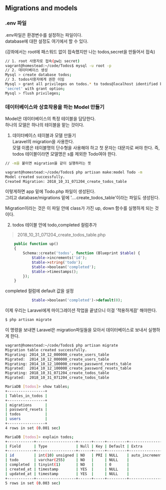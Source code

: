 ## Migrations and models

### .env 파일  
.env파일은 환경변수를 설정하는 파일이다.  
database에 대한 설정도 여기에서 할 수 있다.  

(강좌에서는 root에 패스워드 없이 접속했지만 나는 todos,secret을 만들어서 접속)  
```bash
// 1. root 사용자로 접속(pw는 secret)  
vagrant@homestead:~/code/Todos$ mysql -u root -p  
// 2. 데이터베이스 생성 
Mysql > create database todos;
// 3. todos사용자에게 권한 이임
Mysql > grant all privileges on todos.* to todos@localhost identified by
'secret' with grant option;
Mysql > flush privileges;
```

### 데이터베이스와 상호작용을 하는 Model 만들기  
Model은 데이터베이스의 특정 테이블을 담당한다.  
하나의 모델은 하나의 테이블을 맡는 것이다.  

1. 데이터베이스 테이블과 모델 만들기  
Laravel의 migration을 사용한다.  
모델 이름은 테이블명의 단수형을 사용해야 하고 첫 문자는 대문자로 써야 한다.
즉, todos 테이블이라면 모델명은 s를 제외한 Todo여야 한다.  

```bash
// -m을 붙이면 migration을 같이 실행하라는 뜻 

vagrant@homestead:~/code/Todos$ php artisan make:model Todo -m
Model created successfully.
Created Migration: 2018_10_31_071204_create_todos_table
```
이렇게하면 app 밑에 Todo.php 파일이 생성된다.  
그리고 database/migrations 밑에 '....create_todos_table'이라는 파일도 생성된다.  

Migration이라는 것은 이 파일 안에 class가 가진 up, down 함수를 실행하게 되는
것이다.  

2. todos 테이블 안에 todo,completed 컬럼추가  
> 2018_10_31_071204_create_todos_table.php 
```php
    public function up()
    {
        Schema::create('todos', function (Blueprint $table) {
            $table->increments('id');
            $table->string('todo');
            $table->boolean('completed');
            $table->timestamps();
        });
    }
```
completed 컬럼에 default 값을 설정  
```php
            $table->boolean('completed')->default(0);
```
이제 우리는 Laravel에게 마이그레이션 작업을 끝냈으니 이걸 '적용하게끔' 해야한다.  
```bash
$ php artisan migrate
```
이 명령을 보내면 Laravel은 migration파일들을 모아서 데이터베이스로 보내서
실행하게 한다.  
```bash
vagrant@homestead:~/code/Todos$ php artisan migrate
Migration table created successfully.
Migrating: 2014_10_12_000000_create_users_table
Migrated:  2014_10_12_000000_create_users_table
Migrating: 2014_10_12_100000_create_password_resets_table
Migrated:  2014_10_12_100000_create_password_resets_table
Migrating: 2018_10_31_071204_create_todos_table
Migrated:  2018_10_31_071204_create_todos_table
```
```bash
MariaDB [todos]> show tables;                      
+-----------------+
| Tables_in_todos |
+-----------------+
| migrations      |
| password_resets |
| todos           |
| users           |
+-----------------+
4 rows in set (0.001 sec)

MariaDB [todos]> explain todos;                    
+------------+------------------+------+-----+---------+----------------+
| Field      | Type             | Null | Key | Default | Extra          |
+------------+------------------+------+-----+---------+----------------+
| id         | int(10) unsigned | NO   | PRI | NULL    | auto_increment |
| todo       | varchar(255)     | NO   |     | NULL    |                |
| completed  | tinyint(1)       | NO   |     | 0       |                |
| created_at | timestamp        | YES  |     | NULL    |                |
| updated_at | timestamp        | YES  |     | NULL    |                |
+------------+------------------+------+-----+---------+----------------+
5 rows in set (0.003 sec)
```

